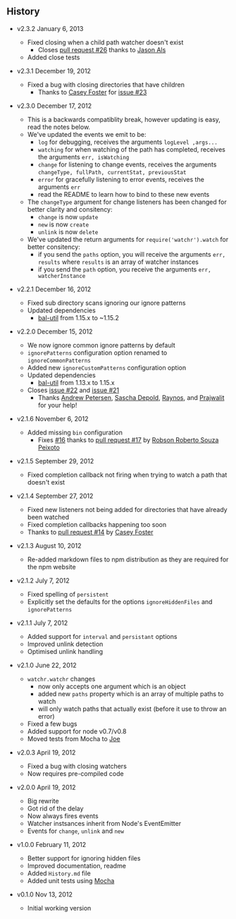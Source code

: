 ## History

- v2.3.2 January 6, 2013
	- Fixed closing when a child path watcher doesn't exist
		- Closes [pull request #26](https://github.com/bevry/watchr/pull/26) thanks to [Jason Als](https://github.com/jasonals)
	- Added close tests

- v2.3.1 December 19, 2012
	- Fixed a bug with closing directories that have children
		- Thanks to [Casey Foster](https://github.com/caseywebdev) for [issue #23](https://github.com/bevry/watchr/issues/23)

- v2.3.0 December 17, 2012
	- This is a backwards compatiblity break, however updating is easy, read the notes below.
	- We've updated the events we emit to be:
		- `log` for debugging, receives the arguments `logLevel ,args...`
		- `watching` for when watching of the path has completed, receives the arguments `err, isWatching`
		- `change` for listening to change events, receives the arguments `changeType, fullPath, currentStat, previousStat`
		- `error` for gracefully listening to error events, receives the arguments `err`
		- read the README to learn how to bind to these new events
	- The `changeType` argument for change listeners has been changed for better clarity and consitency:
		- `change` is now `update`
		- `new` is now `create`
		- `unlink` is now `delete`
	- We've updated the return arguments for `require('watchr').watch` for better consitency:
		- if you send the `paths` option, you will receive the arguments `err, results` where `results` is an array of watcher instances
		- if you send the `path` option, you receive the arguments `err, watcherInstance`

- v2.2.1 December 16, 2012
	- Fixed sub directory scans ignoring our ignore patterns
	- Updated dependencies
		-  [bal-util](https://github.com/balupton/bal-util) from 1.15.x to ~1.15.2

- v2.2.0 December 15, 2012
	- We now ignore common ignore patterns by default
	-  `ignorePatterns` configuration option renamed to `ignoreCommonPatterns`
	-  Added new `ignoreCustomPatterns` configuration option
	- Updated dependencies
		-  [bal-util](https://github.com/balupton/bal-util) from 1.13.x to 1.15.x
	- Closes [issue #22](https://github.com/bevry/watchr/issues/22) and [issue #21](https://github.com/bevry/watchr/issues/21)
		- Thanks [Andrew Petersen](https://github.com/kirbysayshi), [Sascha Depold](https://github.com/sdepold), [Raynos](https://github.com/Raynos), and [Prajwalit](https://github.com/prajwalit) for your help!

- v2.1.6 November 6, 2012
	- Added missing `bin` configuration
		- Fixes [#16](https://github.com/bevry/watchr/issues/16) thanks to [pull request #17](https://github.com/bevry/watchr/pull/17) by [Robson Roberto Souza Peixoto](https://github.com/robsonpeixoto)

- v2.1.5 September 29, 2012
	- Fixed completion callback not firing when trying to watch a path that doesn't exist

- v2.1.4 September 27, 2012
	- Fixed new listeners not being added for directories that have already been watched
	- Fixed completion callbacks happening too soon
	- Thanks to [pull request #14](https://github.com/bevry/watchr/pull/14) by [Casey Foster](https://github.com/caseywebdev)

- v2.1.3 August 10, 2012
	- Re-added markdown files to npm distribution as they are required for the npm website

- v2.1.2 July 7, 2012
	- Fixed spelling of `persistent`
	- Explicitly set the defaults for the options `ignoreHiddenFiles` and `ignorePatterns`

- v2.1.1 July 7, 2012
	- Added support for `interval` and `persistant` options
	- Improved unlink detection
	- Optimised unlink handling

- v2.1.0 June 22, 2012
	- `watchr.watchr` changes
		- now only accepts one argument which is an object
		- added new `paths` property which is an array of multiple paths to watch
		- will only watch paths that actually exist (before it use to throw an error)
	- Fixed a few bugs
	- Added support for node v0.7/v0.8
	- Moved tests from Mocha to [Joe](https://github.com/bevry/joe)

- v2.0.3 April 19, 2012
	- Fixed a bug with closing watchers
	- Now requires pre-compiled code

- v2.0.0 April 19, 2012
	- Big rewrite
	- Got rid of the delay
	- Now always fires events
	- Watcher instsances inherit from Node's EventEmitter
	- Events for `change`, `unlink` and `new`

- v1.0.0 February 11, 2012
	- Better support for ignoring hidden files
	- Improved documentation, readme
	- Added `History.md` file
	- Added unit tests using [Mocha](http://visionmedia.github.com/mocha/)

- v0.1.0 Nov 13, 2012
	- Initial working version
